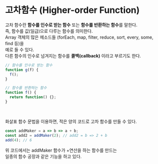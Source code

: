 # 고차함수 (Higher-order Function)

고차 함수란 **함수를 인수로 받는 함수** 또는 **함수를 반환하는 함수**를 말한다.   
즉, 함수를 값(일급)으로 다루는 함수를 의미한다.   
Array 객체의 많은 메소드들 (forEach, map, filter, reduce, sort, every, some, find 등)을   
예로 들 수 있다.   
다른 함수의 인수로 넘겨지는 함수를 **콜백(callback)** 이라고 부르기도 한다.   
   
```javascript
// 함수를 인수로 받는 함수
function g(f) {
  f();
}

// 함수를 반환하는 함수
function f() {
  return function() {};
}
```

<br/>
   
화살표 함수 문법을 이용하면, 적은 양의 코드로 고차 함수를 만들 수 있다.   
   
```javascript
const addMaker = a => b => a + b;
const add2 = addMaker(2); // add2 = b => 2 + b
add(4); // 6
```
   
위 코드에서는 addMaker 함수가 +연산을 하는 함수를 만드는   
일종의 함수 공장과 같은 기능을 하고 있다.
